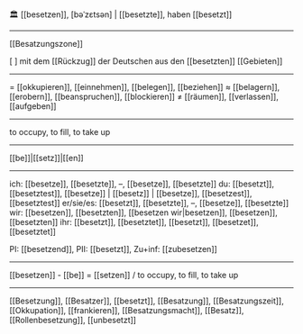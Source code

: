🏛️ [[besetzen]], [bəˈzɛtsən] | [[besetzte]], haben [[besetzt]]

---
 [[Besatzungszone]]

[ ] mit dem [[Rückzug]] der Deutschen aus den [[besetzten]] [[Gebieten]]

---
= [[okkupieren]], [[einnehmen]], [[belegen]], [[beziehen]]
≈ [[belagern]], [[erobern]], [[beanspruchen]], [[blockieren]]
≠ [[räumen]], [[verlassen]], [[aufgeben]]

---
to occupy, to fill, to take up

---
[[be]]|[[setz]]|[[en]]

---
ich: [[besetze]], [[besetzte]], –, [[besetze]], [[besetzte]]
du: [[besetzt]], [[besetztest]], [[besetze]] | [[besetz]] | [[besetze]], [[besetzest]], [[besetztest]]
er/sie/es: [[besetzt]], [[besetzte]], –, [[besetze]], [[besetzte]]
wir: [[besetzen]], [[besetzten]], [[besetzen wir|besetzen]], [[besetzen]], [[besetzten]]
ihr: [[besetzt]], [[besetztet]], [[besetzt]], [[besetzet]], [[besetztet]]

PI: [[besetzend]], PII: [[besetzt]], Zu+inf: [[zubesetzen]]

---
[[besetzen]] - [[be]] = [[setzen]] / to occupy, to fill, to take up

---
[[Besetzung]], [[Besatzer]], [[besetzt]], [[Besatzung]], [[Besatzungszeit]], [[Okkupation]], [[frankieren]], [[Besatzungsmacht]], [[Besatz]], [[Rollenbesetzung]], [[unbesetzt]]